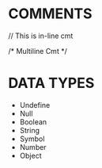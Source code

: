 # COMMENTS

// This is in-line cmt

/* Multiline Cmt */


###
##
#


# DATA TYPES

- Undefine
- Null
- Boolean
- String
- Symbol
- Number
- Object










